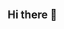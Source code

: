 ## Hi there 👋

<!--
**Milan-Trehan/Milan-Trehan** is a ✨ _special_ ✨ repository because its `README.md` (this file) appears on your GitHub profile.

Here are some ideas to get you started:

- 🔭 I’m currently working on a degree apprenticeship course with a data analyst pathway at QMUL.
- 👯 I’m looking to collaborate on anything relevant to my university course
- 🌱 I’m currently learning the fundementals of programming.
- 🤔 I’m looking for help with learning how to code well and gain some confidence in coding myself.
- 💬 Ask me about what I'm intrested in.
- 📫 How to reach me email me...trehanmilan5@gmail.com
- 😄 Pronouns: He/Him
- ⚡ Fun fact: I have never coded before.I'm learning it all on the job.
-->
